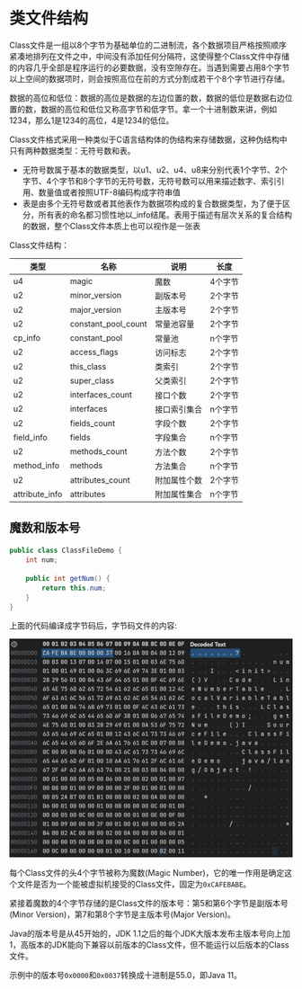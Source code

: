 # 类文件结构

Class文件是一组以8个字节为基础单位的二进制流，各个数据项目严格按照顺序紧凑地排列在文件之中，中间没有添加任何分隔符，这使得整个Class文件中存储的内容几乎全部是程序运行的必要数据，没有空隙存在。当遇到需要占用8个字节以上空间的数据项时，则会按照高位在前的方式分割成若干个8个字节进行存储。

数据的高位和低位：数据的高位是数据的左边位置的数，数据的低位是数据右边位置的数，数据的高位和低位又称高字节和低字节。拿一个十进制数来讲，例如1234，那么1是1234的高位，4是1234的低位。

Class文件格式采用一种类似于C语言结构体的伪结构来存储数据，这种伪结构中只有两种数据类型：无符号数和表。

- 无符号数属于基本的数据类型，以u1、u2、u4、u8来分别代表1个字节、2个字节、4个字节和8个字节的无符号数，无符号数可以用来描述数字、索引引用、数量值或者按照UTF-8编码构成字符串值
- 表是由多个无符号数或者其他表作为数据项构成的复合数据类型，为了便于区分，所有表的命名都习惯性地以_info结尾。表用于描述有层次关系的复合结构的数据，整个Class文件本质上也可以视作是一张表

Class文件结构：

| 类型         | 名称              | 说明       | 长度  |
| -------------- | ------------------- | ------------ | ------- |
| u4             | magic               | 魔数       | 4个字节 |
| u2             | minor_version       | 副版本号 | 2个字节 |
| u2             | major_version       | 主版本号 | 2个字节 |
| u2             | constant_pool_count | 常量池容量 | 2个字节 |
| cp_info        | constant_pool       | 常量池    | n个字节 |
| u2             | access_flags        | 访问标志 | 2个字节 |
| u2             | this_class          | 类索引    | 2个字节 |
| u2             | super_class         | 父类索引 | 2个字节 |
| u2             | interfaces_count    | 接口个数 | 2个字节 |
| u2             | interfaces          | 接口索引集合 | n个字节 |
| u2             | fields_count        | 字段个数 | 2个字节 |
| field_info     | fields              | 字段集合 | n个字节 |
| u2             | methods_count       | 方法个数 | 2个字节 |
| method_info    | methods             | 方法集合 | n个字节 |
| u2             | attributes_count    | 附加属性个数 | 2个字节 |
| attribute_info | attributes          | 附加属性集合 | n个字节 |

## 魔数和版本号

```java
public class ClassFileDemo {
    int num;

    public int getNum() {
        return this.num;
    }
}
```

上面的代码编译成字节码后，字节码文件的内容:

![](../../img/class_file1.png)

每个Class文件的头4个字节被称为魔数(Magic Number)，它的唯一作用是确定这个文件是否为一个能被虚拟机接受的Class文件，固定为`0xCAFEBABE`。

紧接着魔数的4个字节存储的是Class文件的版本号：第5和第6个字节是副版本号(Minor Version)，第7和第8个字节是主版本号(Major Version)。

Java的版本号是从45开始的，JDK 1.1之后的每个JDK大版本发布主版本号向上加1，高版本的JDK能向下兼容以前版本的Class文件，但不能运行以后版本的Class文件。

示例中的版本号`0x0000`和`0x0037`转换成十进制是55.0，即Java 11。
